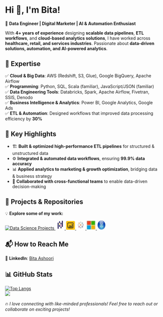 <h1 align="left">Hi 👋, I'm Bita!</h1>

🚀 **Data Engineer | Digital Marketer | AI & Automation Enthusiast**  

With **4+ years of experience** designing **scalable data pipelines**, **ETL workflows**, and **cloud-based analytics solutions**, I have worked across **healthcare, retail, and services industries**. Passionate about **data-driven solutions, automation, and AI-powered analytics**.


## 🔹 **Expertise**
✅ **Cloud & Big Data**: AWS (Redshift, S3, Glue), Google BigQuery, Apache Airflow  
✅ **Programming**: Python, SQL, Scala (familiar), JavaScript/JSON (familiar)  
✅ **Data Engineering Tools**: Databricks, Spark, Apache Airflow, Fivetran, SSIS, Denodo  
✅ **Business Intelligence & Analytics**: Power BI, Google Analytics, Google Ads  
✅ **ETL & Automation**: Designed workflows that improved data processing efficiency by **30%**  


## 🔹 **Key Highlights**
- 🏗 **Built & optimized high-performance ETL pipelines** for structured & unstructured data  
- ⚙️ **Integrated & automated data workflows**, ensuring **99.9% data accuracy**  
- 📊 **Applied analytics to marketing & growth optimization**, bridging data & business strategy  
- 🤝 **Collaborated with cross-functional teams** to enable data-driven decision-making  


## 📂 **Projects & Repositories**

💡 **Explore some of my work:**

<p align="left">
  <a href="https://github.com/bashoori/Data-Science-Projects" target="_blank">
    <img src="https://github.com/bashoori/repo/blob/master/p1.JPG" alt="Data Science Projects" height="30" width="30"/>
  </a>
  <a href="https://github.com/DataCoder2020/Data-Science-Projects/" target="_blank">
    <img src="https://github.com/DataCoder2020/repo/blob/master/pandas.JPG" alt="Pandas Projects" height="30" width="30"/>
  </a>
  <a href="https://github.com/DataCoder2020/Business-Intelligence-Projects/" target="_blank">
    <img src="https://github.com/DataCoder2020/repo/blob/master/power_bi.jpg" alt="Power BI" height="30" width="30"/>
  </a>
  <a href="https://github.com/DataCoder2020/Business-Intelligence-Projects/" target="_blank">
    <img src="https://github.com/DataCoder2020/repo/blob/master/TABLEAU.JPG" alt="Tableau" height="30" width="30"/>
  </a>
  <a href="https://github.com/DataCoder2020/SQL/" target="_blank">
    <img src="https://github.com/DataCoder2020/repo/blob/master/BI.JPG" alt="SQL/BI" height="30" width="30"/>
  </a>
  <a href="https://github.com/DataCoder2020/R/" target="_blank">
    <img src="https://github.com/DataCoder2020/repo/blob/master/R1.JPG" alt="R Projects" height="30" width="30"/>
  </a>
</p>


## 📬 **How to Reach Me**
🔗 **LinkedIn**: [Bita Ashoori](https://www.linkedin.com/in/bitaashoori/)  
<!--  📊 **Kaggle**: [Bita Ashoori](https://www.kaggle.com/bitaashoori)  -->
<!--  💻 **HackerRank**: [DataCoder BA](https://www.hackerrank.com/datacoder_ba)  -->


## 📊 **GitHub Stats**
[![Top Langs](https://github-readme-stats.vercel.app/api/top-langs/?username=bashoori&layout=compact)](https://github.com/bashoori/github-readme-stats)  
![](https://komarev.com/ghpvc/?username=bashoori)


🔥 *I love connecting with like-minded professionals! Feel free to reach out or collaborate on exciting projects!*  
